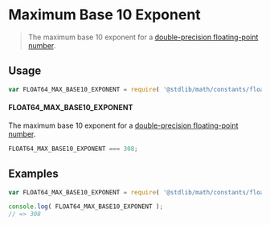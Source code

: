 # Maximum Base 10 Exponent

> The maximum base 10 exponent for a [double-precision floating-point number][ieee754].

<!-- <usage> -->

## Usage

``` javascript
var FLOAT64_MAX_BASE10_EXPONENT = require( '@stdlib/math/constants/float64-max-base10-exponent' );
```

#### FLOAT64_MAX_BASE10_EXPONENT

The maximum base 10 exponent for a [double-precision floating-point number][ieee754].

``` javascript
FLOAT64_MAX_BASE10_EXPONENT === 308;
```

<!-- </usage> -->


<!-- <examples> -->

## Examples

<!-- TODO: better example -->

``` javascript
var FLOAT64_MAX_BASE10_EXPONENT = require( '@stdlib/math/constants/float64-max-base10-exponent' );

console.log( FLOAT64_MAX_BASE10_EXPONENT );
// => 308
```

<!-- </examples> -->


<!-- <links> -->

[ieee754]: https://en.wikipedia.org/wiki/IEEE_754-1985

<!-- </links> -->
